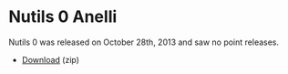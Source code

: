 # Nutils 0 Anelli

Nutils 0 was released on October 28th, 2013 and saw no point releases.
- [Download](https://github.com/evalf/nutils/archive/refs/tags/v0.0.zip) (zip)
